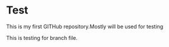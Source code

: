 # Test
This is my first GITHub repository.Mostly will be used for testing


This is testing for branch file.
